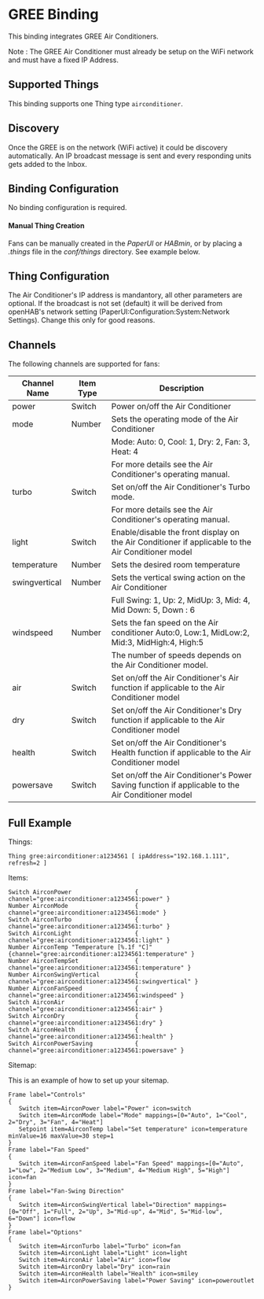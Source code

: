 # GREE Binding

This binding integrates GREE Air Conditioners.

Note : The GREE Air Conditioner must already be setup on the WiFi network and must have a fixed IP Address.

## Supported Things

This binding supports one Thing type `airconditioner`.

## Discovery

Once the GREE is on the network (WiFi active) it could be discovery automatically.
An IP broadcast message is sent and every responding units gets added to the Inbox. 

## Binding Configuration

No binding configuration is required.

#### Manual Thing Creation

Fans can be manually created in the *PaperUI* or *HABmin*, or by placing a *.things* file in the *conf/things* directory.  See example below.


## Thing Configuration

The Air Conditioner's IP address is mandantory, all other parameters are optional. 
If the broadcast is not set (default) it will be derived from openHAB's network setting (PaperUI:Configuration:System:Network Settings). 
Change this only for good reasons.

## Channels

The following channels are supported for fans:

| Channel Name  | Item Type | Description                                                                                       |
|---------------|-----------|---------------------------------------------------------------------------------------------------|
| power         | Switch    | Power on/off the Air Conditioner                                                                  |
| mode          | Number    | Sets the operating mode of the Air Conditioner                                                    |
|               |           | Mode: Auto: 0, Cool: 1, Dry: 2, Fan: 3, Heat: 4                                                   |
|               |           | For more details see the Air Conditioner's operating manual.                                      |
| turbo         | Switch    | Set on/off the Air Conditioner's Turbo mode.                                                      |
|               |           | For more details see the Air Conditioner's operating manual.                                      |
| light         | Switch    | Enable/disable the front display on the Air Conditioner if applicable to the Air Conditioner model|
| temperature   | Number    | Sets the desired room temperature                                                                 |
| swingvertical | Number    | Sets the vertical swing action on the Air Conditioner                                             |
|               |           | Full Swing: 1, Up: 2, MidUp: 3, Mid: 4, Mid Down: 5, Down : 6                                     |
| windspeed     | Number    | Sets the fan speed on the Air conditioner Auto:0, Low:1, MidLow:2, Mid:3, MidHigh:4, High:5       |
|               |           | The number of speeds depends on the Air Conditioner model.                                        |
| air           | Switch    | Set on/off the Air Conditioner's Air function if applicable to the Air Conditioner model          |
| dry           | Switch    | Set on/off the Air Conditioner's Dry function if applicable to the Air Conditioner model          |
| health        | Switch    | Set on/off the Air Conditioner's Health function if applicable to the Air Conditioner model       |
| powersave     | Switch    | Set on/off the Air Conditioner's Power Saving function if applicable to the Air Conditioner model |


## Full Example

Things:

```
Thing gree:airconditioner:a1234561 [ ipAddress="192.168.1.111", refresh=2 ]
```

Items:

```
Switch AirconPower                  { channel="gree:airconditioner:a1234561:power" }
Number AirconMode                   { channel="gree:airconditioner:a1234561:mode" }
Switch AirconTurbo                  { channel="gree:airconditioner:a1234561:turbo" }
Switch AirconLight                  { channel="gree:airconditioner:a1234561:light" }
Number AirconTemp "Temperature [%.1f °C]" {channel="gree:airconditioner:a1234561:temperature" }
Number AirconTempSet                { channel="gree:airconditioner:a1234561:temperature" }
Number AirconSwingVertical          { channel="gree:airconditioner:a1234561:swingvertical" }
Number AirconFanSpeed               { channel="gree:airconditioner:a1234561:windspeed" }
Switch AirconAir                    { channel="gree:airconditioner:a1234561:air" }
Switch AirconDry                    { channel="gree:airconditioner:a1234561:dry" }
Switch AirconHealth                 { channel="gree:airconditioner:a1234561:health" }
Switch AirconPowerSaving            { channel="gree:airconditioner:a1234561:powersave" }
```

Sitemap:

This is an example of how to set up your sitemap.

```
Frame label="Controls"
{
   Switch item=AirconPower label="Power" icon=switch
   Switch item=AirconMode label="Mode" mappings=[0="Auto", 1="Cool", 2="Dry", 3="Fan", 4="Heat"]
   Setpoint item=AirconTemp label="Set temperature" icon=temperature minValue=16 maxValue=30 step=1
}
Frame label="Fan Speed"
{
   Switch item=AirconFanSpeed label="Fan Speed" mappings=[0="Auto", 1="Low", 2="Medium Low", 3="Medium", 4="Medium High", 5="High"] icon=fan
}
Frame label="Fan-Swing Direction"
{
   Switch item=AirconSwingVertical label="Direction" mappings=[0="Off", 1="Full", 2="Up", 3="Mid-up", 4="Mid", 5="Mid-low", 6="Down"] icon=flow
}
Frame label="Options"
{
   Switch item=AirconTurbo label="Turbo" icon=fan
   Switch item=AirconLight label="Light" icon=light
   Switch item=AirconAir label="Air" icon=flow
   Switch item=AirconDry label="Dry" icon=rain
   Switch item=AirconHealth label="Health" icon=smiley
   Switch item=AirconPowerSaving label="Power Saving" icon=poweroutlet
}
```
